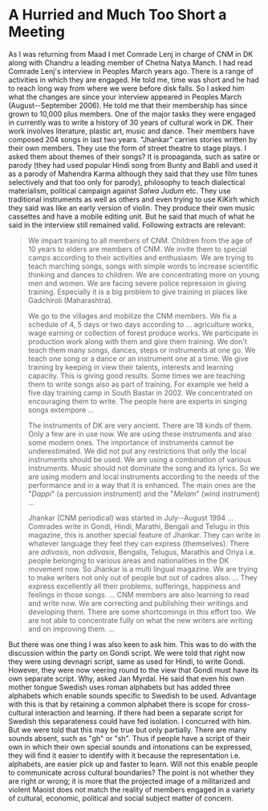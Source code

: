 # A Hurried and Much Too Short a Meeting

As I was returning from Maad I met
Comrade Lenj in charge of CNM in DK along
with Chandru a leading member of Chetna
Natya Manch. I had read Comrade Lenj's
interview in Peoples March years ago. There
is a range of activities in which they are
engaged. He told me, time was short and he
had to reach long way from where we were
before disk falls. So I asked him what the
changes are since your interview appeared
in Peoples March (August--September
2006). He told me that their membership has
since grown to 10,000 plus members. One
of the major tasks they were engaged in
currently was to write a history of 30 years of
cultural work in DK. Their work involves
literature, plastic art, music and dance. Their
members have composed 204 songs in last
two years. "Jhankar" carries stories written
by their own members. They use the form of
street theatre to stage plays. I asked them
about themes of their songs? It is
propaganda, such as satire or parody (they
had used popular Hindi song from Bunty and
Babli and used it as a parody of Mahendra
Karma although they said that they use film
tunes selectively and that too only for
parody), philosophy to teach dialectical
materialism, political campaign against
_Salwa Judum_ etc. They use traditional
instruments as well as others and even
trying to use KiKirh which they said was like
an early version of violin. They produce their
own music cassettes and have a mobile
editing unit. But he said that much of what
he said in the interview still remained valid.
Following extracts are relevant:

>We impart training to all members of CNM.
>Children from the age of 10 years to elders
>are members of CNM. We invite them to
>special camps according to their activities
>and enthusiasm. We are trying to teach
>marching songs, songs with simple words to
>increase scientific thinking and dances to
>children. We are concentrating more on
>young men and women. We are facing
>severe police repression in giving training.
>Especially it is a big problem to give training
>in places like Gadchiroli (Maharashtra).
>
>We go to the villages and mobilize the CNM
>members. We fix a schedule of 4, 5 days or
>two days according to ... agriculture works,
>wage earning or collection of forest produce
>works. We participate in production work
>along with them and give them training. We
>don't teach them many songs, dances, steps
>or instruments at one go. We teach one
>song or a dance or an instrument one at a
>time. We give training by keeping in view
>their talents, interests and learning capacity.
>This is giving good results. Some times we
>are teaching them to write songs also as
>part of training. For example we held a five
>day training camp in South Bastar in 2002.
>We concentrated on encouraging them to
>write. The people here are experts in singing
>songs extempore ...
>
>The instruments of DK are very ancient.
>There are 18 kinds of them. Only a few are
>in use now. We are using these instruments
>and also some modern ones. The
>importance of instruments cannot be
>underestimated. We did not put any
>restrictions that only the local instruments
>should be used. We are using a combination
>of various instruments. Music should not
>dominate the song and its lyrics. So we are
>using modern and local instruments
>according to the needs of the performance
>and in a way that it is enhanced. The main
>ones are the "_Dappi_" (a percussion
>instrument) and the "_Melam_" (wind
>instrument) ...
>
>Jhankar (CNM periodical) was started in
>July--August 1994 ... Comrades write in
>Gondi, Hindi, Marathi, Bengali and Telugu in
>this magazine, this is another special feature
>of Jhankar. They can write in whatever
>language they feel they can express
>(themselves). There are _adivasis_, non
>_adivasis_, Bengalis, Telugus, Marathis and
>Oriya i.e. people belonging to various areas
>and nationalities in the DK movement now.
>So Jhankar is a multi lingual magazine. We
>are trying to make writers not only out of
>people but out of cadres also. ... They
>express excellently all their problems,
>sufferings, happiness and feelings in those
>songs. ... CNM members are also learning to
>read and write now. We are correcting and
>publishing their writings and developing
>them. There are some shortcomings in this
>effort too. We are not able to concentrate
>fully on what the new writers are writing and
>on improving them. ...

But there was one thing I was also keen to
ask him. This was to do with the discussion
within the party on Gondi script. We were
told that right now they were using devnagri
script, same as used for Hindi, to write
Gondi. However, they were now veering
round to the view that Gondi must have its
own separate script. Why, asked Jan
Myrdal. He said that even his own mother
tongue Swedish uses roman alphabets but
has added three alphabets which enable
sounds specific to Swedish to be used.
Advantage with this is that by retaining a
common alphabet there is scope for cross-cultural
interaction and learning. If there had
been a separate script for Swedish this
separateness could have fed isolation. I
concurred with him. But we were told that
this may be true but only partially. There are
many sounds absent, such as "gh" or "sh".
Thus if people have a script of their own in
which their own special sounds and
intonations can be expressed, they will find it
easier to identify with it because the
representation i.e. alphabets, are easier pick
up and faster to learn. Will not this enable
people to communicate across cultural
boundaries? The point is not whether they
are right or wrong; it is more that the
projected image of a militarized and violent
Maoist does not match the reality of
members engaged in a variety of cultural,
economic, political and social subject matter
of concern.
